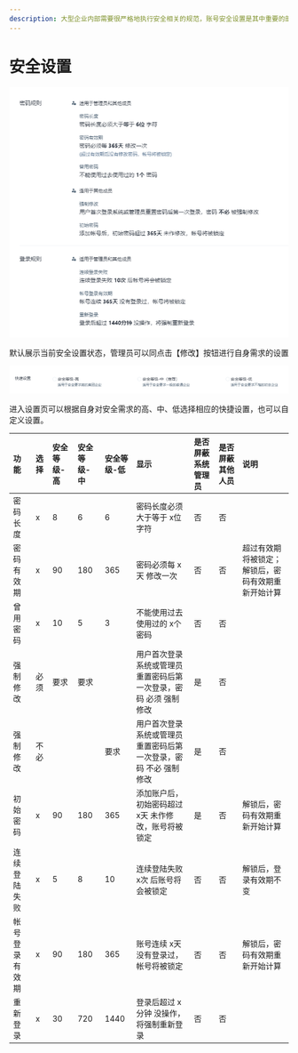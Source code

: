 ```yaml
---
description: 大型企业内部需要很严格地执行安全相关的规范，账号安全设置是其中重要的部分。
---
```


# 安全设置

![](../../.gitbook/assets/image%20%2870%29.png)

默认展示当前安全设置状态，管理员可以同点击【修改】按钮进行自身需求的设置

![](../../.gitbook/assets/image%20%2884%29.png)

进入设置页可以根据自身对安全需求的高、中、低选择相应的快捷设置，也可以自定义设置。



| 功能 | 选择 | 安全等级-高 | 安全等级-中  | 安全等级-低 | 显示 | 是否屏蔽系统管理员 | 是否屏蔽其他人员 | 说明 |
| :--- | :--- | :--- | :--- | :--- | :--- | :--- | :--- | :--- |
| 密码长度 | x | 8 | 6 | 6 | 密码长度必须大于等于 x位 字符 | 否 | 否 |  |
| 密码有效期 | x | 90 | 180 | 365 | 密码必须每 x天 修改一次 | 否 | 否 | 超过有效期将被锁定；解锁后，密码有效期重新开始计算 |
| 曾用密码 | x | 10 | 5 | 3 | 不能使用过去使用过的 x个 密码 | 否 | 否 |  |
| 强制修改 | 必须 | 要求 | 要求 |  | 用户首次登录系统或管理员重置密码后第一次登录，密码 必须 强制修改 | 是 | 否 |  |
| 强制修改 | 不必 |  |  | 要求 | 用户首次登录系统或管理员重置密码后第一次登录，密码 不必 强制修改 | 是 | 否 |  |
| 初始密码 | x | 90 | 180 | 365 | 添加账户后，初始密码超过 x天 未作修改，账号将被锁定 | 是 | 否 | 解锁后，密码有效期重新开始计算 |
| 连续登陆失败 | x | 5 | 8 | 10 | 连续登陆失败 x次 后账号将会被锁定 | 否 | 否 | 解锁后，登录有效期不变 |
| 帐号登录有效期 | x | 90 | 180 | 365 | 账号连续 x天 没有登录过，帐号将被锁定 | 否 | 否 | 解锁后，密码有效期重新开始计算 |
| 重新登录 | x | 30 | 720 | 1440 | 登录后超过 x分钟 没操作，将强制重新登录 | 否 | 否 |  |

